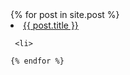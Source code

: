 <u1>
    {% for post in site.post %}

   <li>
      <a href="{{ post.url }}"> {{ post.title }} </a>
      
     <li>
   
    {% endfor %}
<u1>
